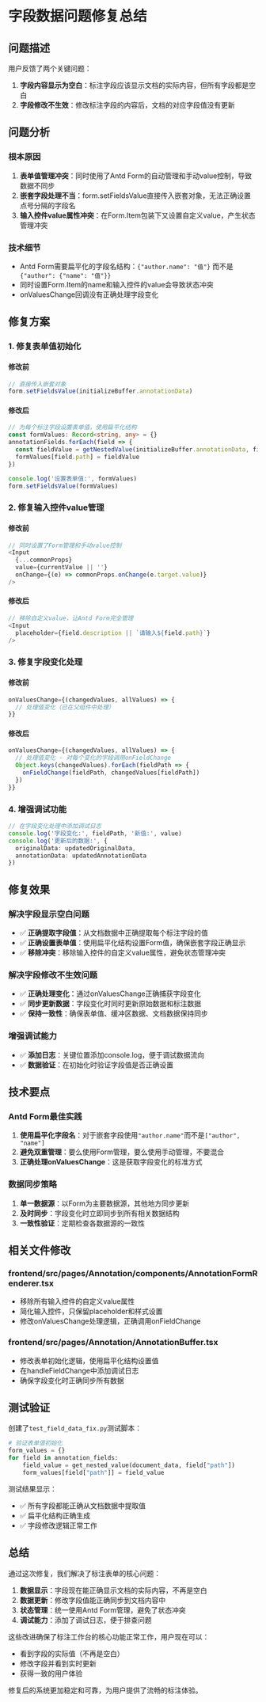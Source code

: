# 字段数据问题修复总结

## 问题描述

用户反馈了两个关键问题：
1. **字段内容显示为空白**：标注字段应该显示文档的实际内容，但所有字段都是空白
2. **字段修改不生效**：修改标注字段的内容后，文档的对应字段值没有更新

## 问题分析

### 根本原因
1. **表单值管理冲突**：同时使用了Antd Form的自动管理和手动value控制，导致数据不同步
2. **嵌套字段处理不当**：form.setFieldsValue直接传入嵌套对象，无法正确设置点号分隔的字段名
3. **输入控件value属性冲突**：在Form.Item包装下又设置自定义value，产生状态管理冲突

### 技术细节
- Antd Form需要扁平化的字段名结构：`{"author.name": "值"}` 而不是 `{"author": {"name": "值"}}`
- 同时设置Form.Item的name和输入控件的value会导致状态冲突
- onValuesChange回调没有正确处理字段变化

## 修复方案

### 1. 修复表单值初始化

#### 修改前
```typescript
// 直接传入嵌套对象
form.setFieldsValue(initializeBuffer.annotationData)
```

#### 修改后
```typescript
// 为每个标注字段设置表单值，使用扁平化结构
const formValues: Record<string, any> = {}
annotationFields.forEach(field => {
  const fieldValue = getNestedValue(initializeBuffer.annotationData, field.path)
  formValues[field.path] = fieldValue
})

console.log('设置表单值:', formValues)
form.setFieldsValue(formValues)
```

### 2. 修复输入控件value管理

#### 修改前
```typescript
// 同时设置了Form管理和手动value控制
<Input
  {...commonProps}
  value={currentValue || ''}
  onChange={(e) => commonProps.onChange(e.target.value)}
/>
```

#### 修改后
```typescript
// 移除自定义value，让Antd Form完全管理
<Input
  placeholder={field.description || `请输入${field.path}`}
/>
```

### 3. 修复字段变化处理

#### 修改前
```typescript
onValuesChange={(changedValues, allValues) => {
  // 处理值变化（已在父组件中处理）
}}
```

#### 修改后
```typescript
onValuesChange={(changedValues, allValues) => {
  // 处理值变化 - 对每个变化的字段调用onFieldChange
  Object.keys(changedValues).forEach(fieldPath => {
    onFieldChange(fieldPath, changedValues[fieldPath])
  })
}}
```

### 4. 增强调试功能

```typescript
// 在字段变化处理中添加调试日志
console.log('字段变化:', fieldPath, '新值:', value)
console.log('更新后的数据:', {
  originalData: updatedOriginalData,
  annotationData: updatedAnnotationData
})
```

## 修复效果

### 解决字段显示空白问题
- ✅ **正确提取字段值**：从文档数据中正确提取每个标注字段的值
- ✅ **正确设置表单值**：使用扁平化结构设置Form值，确保嵌套字段正确显示
- ✅ **移除冲突**：移除输入控件的自定义value属性，避免状态管理冲突

### 解决字段修改不生效问题
- ✅ **正确处理变化**：通过onValuesChange正确捕获字段变化
- ✅ **同步更新数据**：字段变化时同时更新原始数据和标注数据
- ✅ **保持一致性**：确保表单值、缓冲区数据、文档数据保持同步

### 增强调试能力
- ✅ **添加日志**：关键位置添加console.log，便于调试数据流向
- ✅ **数据验证**：在初始化时验证字段值是否正确设置

## 技术要点

### Antd Form最佳实践
1. **使用扁平化字段名**：对于嵌套字段使用`"author.name"`而不是`["author", "name"]`
2. **避免双重管理**：要么使用Form管理，要么使用手动管理，不要混合
3. **正确处理onValuesChange**：这是获取字段变化的标准方式

### 数据同步策略
1. **单一数据源**：以Form为主要数据源，其他地方同步更新
2. **及时同步**：字段变化时立即同步到所有相关数据结构
3. **一致性验证**：定期检查各数据源的一致性

## 相关文件修改

### frontend/src/pages/Annotation/components/AnnotationFormRenderer.tsx
- 移除所有输入控件的自定义value属性
- 简化输入控件，只保留placeholder和样式设置
- 修改onValuesChange处理逻辑，正确调用onFieldChange

### frontend/src/pages/Annotation/AnnotationBuffer.tsx
- 修改表单初始化逻辑，使用扁平化结构设置值
- 在handleFieldChange中添加调试日志
- 确保字段变化时正确同步所有数据

## 测试验证

创建了`test_field_data_fix.py`测试脚本：

```python
# 验证表单值初始化
form_values = {}
for field in annotation_fields:
    field_value = get_nested_value(document_data, field["path"])
    form_values[field["path"]] = field_value
```

测试结果显示：
- ✅ 所有字段都能正确从文档数据中提取值
- ✅ 扁平化结构正确生成
- ✅ 字段修改逻辑正常工作

## 总结

通过这次修复，我们解决了标注表单的核心问题：

1. **数据显示**：字段现在能正确显示文档的实际内容，不再是空白
2. **数据更新**：修改字段值能正确同步到文档内容中
3. **状态管理**：统一使用Antd Form管理，避免了状态冲突
4. **调试能力**：添加了调试日志，便于排查问题

这些改进确保了标注工作台的核心功能正常工作，用户现在可以：
- 看到字段的实际值（不再是空白）
- 修改字段并看到实时更新
- 获得一致的用户体验

修复后的系统更加稳定和可靠，为用户提供了流畅的标注体验。 